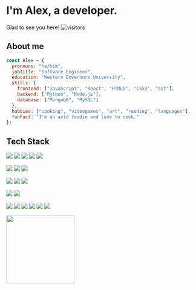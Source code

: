 

# I'm Alex, a developer. 

Glad to see you here! ![visitors](https://visitor-badge.glitch.me/badge?page_id=${your.username}.${your.repo.id})


## About me
```javascript
const Alex = {
  pronouns: "he/him",
  jobTitle: "Software Engineer",
  education: "Western Governors University",
  skills: {
    frontend: ["JavaScript", "React", "HTML5", "CSS3", "Git"],
    backend: ["Python", "Node.js"],
    database: ["MongoDB", "MySQL"]
  },
  hobbies: ["cooking", "videogames", "art", "reading", "languages"],
  funFact: "I'm an avid foodie and love to cook."
};
```


## Tech Stack

![](https://img.shields.io/badge/Code-Python-informational?style=flat&logo=Python&color=blue)
![](https://img.shields.io/badge/Code-JavaScript-informational?style=flat&logo=JavaScript&color=F7DF1E)
![](https://img.shields.io/badge/Code-HTML5-informational?style=flat&logo=HTML5&color=E34F26)
![](https://img.shields.io/badge/Code-Java-informational?style=flat&logo=Java&color=brown)
![](https://img.shields.io/badge/Code-C++-informational?style=flat&logo=c++&color=indigo)

![](https://img.shields.io/badge/Framework-React-informational?style=flat&logo=react&color=61DAFB)
![](https://img.shields.io/badge/Framework-Express-informational?style=flat&logo=express&color=61DAFB)
![](https://img.shields.io/badge/Framework-Flask-informational?style=flat&logo=flask&color=orange)




![](https://img.shields.io/badge/Database-MongoDB-informational?style=flat&logo=mongodb&color=lightgreen)
![](https://img.shields.io/badge/Database-MySQL-informational?style=flat&logo=mysql&color=lightblue)
![](https://img.shields.io/badge/Database-PostgreSQL-informational?style=flat&logo=postgresql&color=darkblue)



![](https://img.shields.io/badge/Style-Bootstrap-informational?style=flat&logo=Bootstrap&color=7952B3)
![](https://img.shields.io/badge/Style-CSS3-informational?style=flat&logo=CSS3&color=1572B6)

![](https://img.shields.io/badge/Tools-NPM-informational?style=flat&logo=NPM&color=CB3837)
![](https://img.shields.io/badge/Tools-Node.js-informational?style=flat&logo=nodejs&color=CB3837)
![](https://img.shields.io/badge/Tools-Mongoose-informational?style=flat&logo=mongoose&color=green)
![](https://img.shields.io/badge/Tools-Heroku-informational?style=flat&logo=Heroku&color=430098)
![](https://img.shields.io/badge/Tools-Git-informational?style=flat&logo=Git&color=F05032)
![](https://img.shields.io/badge/Tools-GitHub-informational?style=flat&logo=GitHub&color=181717)




<img height="180em" src="https://github-readme-stats.vercel.app/api?username=xeallogo&show_icons=true&hide_border=true&&count_private=true&include_all_commits=true" />
